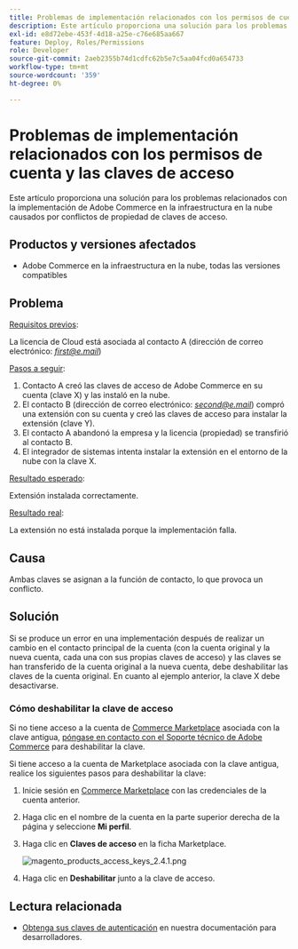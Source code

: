 ```yaml
---
title: Problemas de implementación relacionados con los permisos de cuenta y las claves de acceso
description: Este artículo proporciona una solución para los problemas relacionados con la implementación de Adobe Commerce en la infraestructura en la nube causados por conflictos de propiedad de claves de acceso.
exl-id: e8d72ebe-453f-4d18-a25e-c76e685aa667
feature: Deploy, Roles/Permissions
role: Developer
source-git-commit: 2aeb2355b74d1cdfc62b5e7c5aa04fcd0a654733
workflow-type: tm+mt
source-wordcount: '359'
ht-degree: 0%

---
```


# Problemas de implementación relacionados con los permisos de cuenta y las claves de acceso

Este artículo proporciona una solución para los problemas relacionados con la implementación de Adobe Commerce en la infraestructura en la nube causados por conflictos de propiedad de claves de acceso.

## Productos y versiones afectados

* Adobe Commerce en la infraestructura en la nube, todas las versiones compatibles

## Problema

<u>Requisitos previos</u>:

La licencia de Cloud está asociada al contacto A (dirección de correo electrónico: *<u>first@e.mail</u>*)

<u>Pasos a seguir</u>:

1. Contacto A creó las claves de acceso de Adobe Commerce en su cuenta (clave X) y las instaló en la nube.
1. El contacto B (dirección de correo electrónico: *<u>second@e.mail</u>*) compró una extensión con su cuenta y creó las claves de acceso para instalar la extensión (clave Y).
1. El contacto A abandonó la empresa y la licencia (propiedad) se transfirió al contacto B.
1. El integrador de sistemas intenta instalar la extensión en el entorno de la nube con la clave X.

<u>Resultado esperado</u>:

Extensión instalada correctamente.

<u>Resultado real</u>:

La extensión no está instalada porque la implementación falla.

## Causa

Ambas claves se asignan a la función de contacto, lo que provoca un conflicto.

## Solución

Si se produce un error en una implementación después de realizar un cambio en el contacto principal de la cuenta (con la cuenta original y la nueva cuenta, cada una con sus propias claves de acceso) y las claves se han transferido de la cuenta original a la nueva cuenta, debe deshabilitar las claves de la cuenta original. En cuanto al ejemplo anterior, la clave X debe desactivarse.

### Cómo deshabilitar la clave de acceso

Si no tiene acceso a la cuenta de [Commerce Marketplace](https://marketplace.magento.com/) asociada con la clave antigua, [póngase en contacto con el Soporte técnico de Adobe Commerce](/help/help-center-guide/help-center/magento-help-center-user-guide.md#submit-ticket) para deshabilitar la clave.

Si tiene acceso a la cuenta de Marketplace asociada con la clave antigua, realice los siguientes pasos para deshabilitar la clave:

1. Inicie sesión en [Commerce Marketplace](https://marketplace.magento.com/) con las credenciales de la cuenta anterior.
1. Haga clic en el nombre de la cuenta en la parte superior derecha de la página y seleccione **Mi perfil**.
1. Haga clic en **Claves de acceso** en la ficha Marketplace.

   ![magento_products_access_keys_2.4.1.png](/help/troubleshooting/miscellaneous/assets/magento_products_access_keys_2.4.1.png)

1. Haga clic en **Deshabilitar** junto a la clave de acceso.

## Lectura relacionada

* [Obtenga sus claves de autenticación](https://experienceleague.adobe.com/es/docs/commerce-operations/installation-guide/prerequisites/authentication-keys) en nuestra documentación para desarrolladores.
